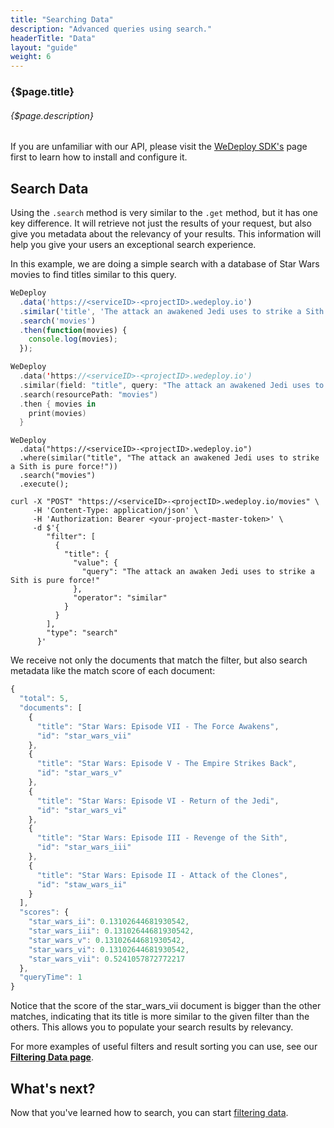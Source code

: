 ```yaml
---
title: "Searching Data"
description: "Advanced queries using search."
headerTitle: "Data"
layout: "guide"
weight: 6
---
```


### {$page.title}

###### {$page.description}

<aside>

If you are unfamiliar with our API, please visit the [WeDeploy SDK's](/docs/configure/wedeploy-sdks/) page first to learn how to install and configure it.

</aside>

<article id="1">

## Search Data

Using the `.search` method is very similar to the `.get` method, but it has one key difference. It will retrieve not just the results of your request, but also give you metadata about the relevancy of your results. This information will help you give your users an exceptional search experience.

In this example, we are doing a simple search with a database of Star Wars movies to find titles similar to this query.

```javascript
WeDeploy
  .data('https://<serviceID>-<projectID>.wedeploy.io')
  .similar('title', 'The attack an awakened Jedi uses to strike a Sith is pure force!')
  .search('movies')
  .then(function(movies) {
    console.log(movies);
  });
```
```swift
WeDeploy
  .data('https://<serviceID>-<projectID>.wedeploy.io')
  .similar(field: "title", query: "The attack an awakened Jedi uses to strike a Sith is pure force!")
  .search(resourcePath: "movies")
  .then { movies in
    print(movies)
  }
```
```text/x-java
WeDeploy
  .data("https://<serviceID>-<projectID>.wedeploy.io")
  .where(similar("title", "The attack an awakened Jedi uses to strike a Sith is pure force!"))
  .search("movies")
  .execute();
```
```text/x-sh
curl -X "POST" "https://<serviceID>-<projectID>.wedeploy.io/movies" \
     -H 'Content-Type: application/json' \
     -H 'Authorization: Bearer <your-project-master-token>' \
     -d $'{
        "filter": [
          {
            "title": {
              "value": {
                "query": "The attack an awaken Jedi uses to strike a Sith is pure force!"
              },
              "operator": "similar"
            }
          }
        ],
        "type": "search"
      }'
```

We receive not only the documents that match the filter, but also search metadata like the match score of each document:

```javascript
{
  "total": 5,
  "documents": [
    {
      "title": "Star Wars: Episode VII - The Force Awakens",
      "id": "star_wars_vii"
    },
    {
      "title": "Star Wars: Episode V - The Empire Strikes Back",
      "id": "star_wars_v"
    },
    {
      "title": "Star Wars: Episode VI - Return of the Jedi",
      "id": "star_wars_vi"
    },
    {
      "title": "Star Wars: Episode III - Revenge of the Sith",
      "id": "star_wars_iii"
    },
    {
      "title": "Star Wars: Episode II - Attack of the Clones",
      "id": "staw_wars_ii"
    }
  ],
  "scores": {
    "star_wars_ii": 0.13102644681930542,
    "star_wars_iii": 0.13102644681930542,
    "star_wars_v": 0.13102644681930542,
    "star_wars_vi": 0.13102644681930542,
    "star_wars_vii": 0.5241057872772217
  },
  "queryTime": 1
}
```

Notice that the score of the star_wars_vii document is bigger than the other matches, indicating that its title is more similar to the given filter than the others. This allows you to populate your search results by relevancy.

<aside>

For more examples of useful filters and result sorting you can use, see our **[Filtering Data page](/docs/data/filtering-data/)**.

</aside>

</article>

## What's next?

Now that you've learned how to search, you can start [filtering data](/docs/data/filtering-data/).
